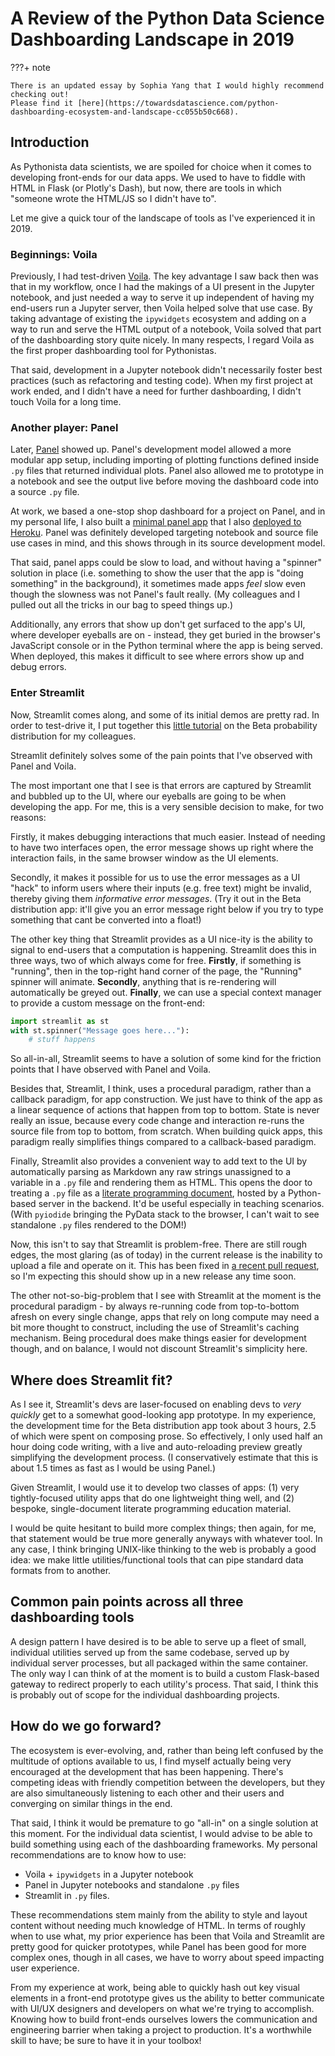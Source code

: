 # A Review of the Python Data Science Dashboarding Landscape in 2019

???+ note

    There is an updated essay by Sophia Yang that I would highly recommend checking out!
    Please find it [here](https://towardsdatascience.com/python-dashboarding-ecosystem-and-landscape-cc055b50c668).

## Introduction

As Pythonista data scientists,
we are spoiled for choice when it comes to developing front-ends
for our data apps.
We used to have to fiddle with HTML in Flask (or Plotly's Dash),
but now, there are tools in which
"someone wrote the HTML/JS so I didn't have to".

Let me give a quick tour of the landscape of tools
as I've experienced it in 2019.

### Beginnings: Voila

Previously, I had test-driven
[Voila](https://voila.readthedocs.io/en/latest/).
The key advantage I saw back then was that in my workflow,
once I had the makings of a UI present in the Jupyter notebook,
and just needed a way to serve it up
independent of having my end-users run a Jupyter server,
then Voila helped solve that use case.
By taking advantage of existing the `ipywidgets` ecosystem
and adding on a way to run and serve the HTML output of a notebook,
Voila solved that part of the dashboarding story quite nicely.
In many respects,
I regard Voila as the first proper dashboarding tool for Pythonistas.

That said, development in a Jupyter notebook
didn't necessarily foster best practices
(such as refactoring and testing code).
When my first project at work ended,
and I didn't have a need for further dashboarding,
I didn't touch Voila for a long time.

### Another player: Panel

Later, [Panel](http://panel.pyviz.org/) showed up.
Panel's development model allowed a more modular app setup,
including importing of plotting functions defined inside `.py` files
that returned individual plots.
Panel also allowed me to prototype in a notebook and see the output live
before moving the dashboard code into a source `.py` file.

At work, we based a one-stop shop dashboard for a project on Panel,
and in my personal life,
I also built a
[minimal panel app](https://github.com/ericmjl/minimal-panel-app)
that I also
[deployed to Heroku](https://minimal-panel-app.herokuapp.com/).
Panel was definitely developed
targeting notebook and source file use cases in mind,
and this shows through in its source development model.

That said, panel apps could be slow to load,
and without having a "spinner" solution in place
(i.e. something to show the user
that the app is "doing something" in the background),
it sometimes made apps _feel_ slow
even though the slowness was not Panel's fault really.
(My colleagues and I pulled out all the tricks in our bag to speed things up.)

Additionally, any errors that show up don't get surfaced to the app's UI,
where developer eyeballs are on -
instead, they get buried in the browser's JavaScript console
or in the Python terminal where the app is being served.
When deployed, this makes it difficult to see where errors show up
and debug errors.

### Enter Streamlit

Now, Streamlit comes along, and some of its initial demos are pretty rad.
In order to test-drive it,
I put together this [little tutorial](https://minimal-streamlit.herokuapp.com/)
on the Beta probability distribution for my colleagues.

Streamlit definitely solves some of the pain points
that I've observed with Panel and Voila.

The most important one that I see is that errors are captured by Streamlit
and bubbled up to the UI,
where our eyeballs are going to be when developing the app.
For me, this is a very sensible decision to make, for two reasons:

Firstly, it makes debugging interactions that much easier.
Instead of needing to have two interfaces open,
the error message shows up right where the interaction fails,
in the same browser window as the UI elements.

Secondly, it makes it possible for us
to use the error messages as a UI "hack" to inform users
where their inputs (e.g. free text) might be invalid,
thereby giving them _informative error messages_.
(Try it out in the Beta distribution app:
it'll give you an error message right below
if you try to type something that cant be converted into a float!)

The other key thing that Streamlit provides as a UI nice-ity
is the ability to signal to end-users that a computation is happening.
Streamlit does this in three ways, two of which always come for free.
**Firstly**, if something is "running",
then in the top-right hand corner of the page,
the "Running" spinner will animate.
**Secondly**, anything that is re-rendering will automatically be greyed out.
**Finally**, we can use a special context manager
to provide a custom message on the front-end:

```python
import streamlit as st
with st.spinner("Message goes here..."):
    # stuff happens
```

So all-in-all, Streamlit seems to have a solution of some kind
for the friction points that I have observed with Panel and Voila.

Besides that, Streamlit, I think, uses a procedural paradigm,
rather than a callback paradigm, for app construction.
We just have to think of the app as a linear sequence of actions
that happen from top to bottom.
State is never really an issue, because every code change
and interaction re-runs the source file from top to bottom, from scratch.
When building quick apps,
this paradigm really simplifies things compared to a callback-based paradigm.

Finally, Streamlit also provides a convenient way to add text to the UI
by automatically parsing as Markdown any raw strings unassigned to a variable
in a `.py` file and rendering them as HTML.
This opens the door to treating a `.py` file as a
[literate programming document](https://en.wikipedia.org/wiki/Literate_programming),
hosted by a Python-based server in the backend.
It'd be useful especially in teaching scenarios.
(With `pyiodide` bringing the PyData stack to the browser,
I can't wait to see standalone `.py` files rendered to the DOM!)

Now, this isn't to say that Streamlit is problem-free.
There are still rough edges,
the most glaring (as of today) in the current release
is the inability to upload a file and operate on it.
This has been fixed in [a recent pull request](https://github.com/streamlit/streamlit/pull/488),
so I'm expecting this should show up in a new release any time soon.

The other not-so-big-problem that I see with Streamlit at the moment
is the procedural paradigm -
by always re-running code from top-to-bottom afresh on every single change,
apps that rely on long compute may need a bit more thought to construct,
including the use of Streamlit's caching mechanism.
Being procedural does make things easier for development though,
and on balance, I would not discount Streamlit's simplicity here.

## Where does Streamlit fit?

As I see it, Streamlit's devs are laser-focused on enabling devs
to _very quickly_ get to a somewhat good-looking app prototype.
In my experience, the development time for the Beta distribution app
took about 3 hours, 2.5 of which were spent on composing prose.
So effectively, I only used half an hour doing code writing,
with a live and auto-reloading preview
greatly simplifying the development process.
(I conservatively estimate that this is about 1.5 times
as fast as I would be using Panel.)

Given Streamlit, I would use it to develop two classes of apps:
(1) very tightly-focused utility apps that do one lightweight thing well, and
(2) bespoke, single-document literate programming education material.

I would be quite hesitant to build more complex things;
then again, for me, that statement would be true more generally anyways
with whatever tool.
In any case, I think bringing UNIX-like thinking to the web
is probably a good idea:
we make little utilities/functional tools
that can pipe standard data formats from to another.

## Common pain points across all three dashboarding tools

A design pattern I have desired is to be able to serve up a fleet of small,
individual utilities served up from the same codebase,
served up by individual server processes,
but all packaged within the same container.
The only way I can think of at the moment
is to build a custom Flask-based gateway
to redirect properly to each utility's process.
That said, I think this is probably out of scope
for the individual dashboarding projects.

## How do we go forward?

The ecosystem is ever-evolving, and,
rather than being left confused by the multitude of options available to us,
I find myself actually being very encouraged
at the development that has been happening.
There's competing ideas with friendly competition between the developers,
but they are also simultaneously listening to each other and their users
and converging on similar things in the end.

That said, I think it would be premature to go "all-in" on a single solution
at this moment.
For the individual data scientist,
I would advise to be able to build something
using each of the dashboarding frameworks.
My personal recommendations are to know how to use:

- Voila + `ipywidgets` in a Jupyter notebook
- Panel in Jupyter notebooks and standalone `.py` files
- Streamlit in `.py` files.

These recommendations stem mainly from
the ability to style and layout content without needing much knowledge of HTML.
In terms of roughly when to use what,
my prior experience has been that
Voila and Streamlit are pretty good for quicker prototypes,
while Panel has been good for more complex ones,
though in all cases, we have to worry about speed impacting user experience.

From my experience at work,
being able to quickly hash out key visual elements in a front-end prototype
gives us the ability to better communicate with UI/UX designers and developers
on what we're trying to accomplish.
Knowing how to build front-ends ourselves
lowers the communication and engineering barrier
when taking a project to production.
It's a worthwhile skill to have;
be sure to have it in your toolbox!
